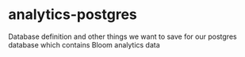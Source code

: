 # analytics-postgres
Database definition and other things we want to save for our postgres database which contains Bloom analytics data
